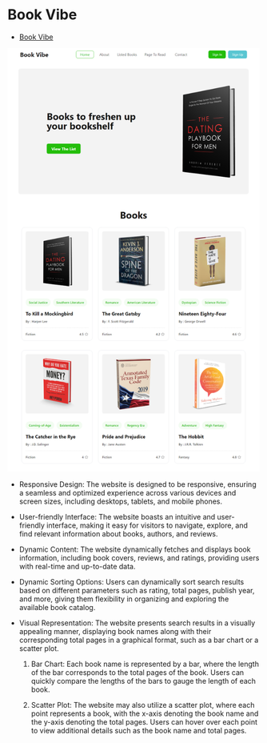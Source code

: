 # Book Vibe

- [ Book Vibe ](https://react-book-vibes.netlify.app/)

![website image](./src/assets/web.png)


* Responsive Design: The website is designed to be responsive, ensuring a seamless and optimized experience
  across various devices and screen sizes, including desktops, tablets, and mobile phones.
* User-friendly Interface: The website boasts an intuitive and user-friendly interface, making it easy for visitors
  to navigate, explore, and find relevant information about books, authors, and reviews.

* Dynamic Content: The website dynamically fetches and displays book information, including book covers, reviews, 
  and ratings, providing users with real-time and up-to-date data.

* Dynamic Sorting Options: Users can dynamically sort search results based on different parameters such as rating, 
  total pages, publish year, and more, giving them flexibility in organizing and exploring the available book catalog.

* Visual Representation: The website presents search results in a visually appealing manner, displaying book names
  along with their corresponding total pages in a graphical format, such as a bar chart or a scatter plot.

   1. Bar Chart: Each book name is represented by a bar, where the length of the bar corresponds to the total pages 
      of the book. Users can quickly compare the lengths of the bars to gauge the length of each book.

   2. Scatter Plot: The website may also utilize a scatter plot, where each point represents a book, with the 
       x-axis denoting the book name and the y-axis denoting the total pages. Users can hover over each point to view additional details such as the book name and total pages.



